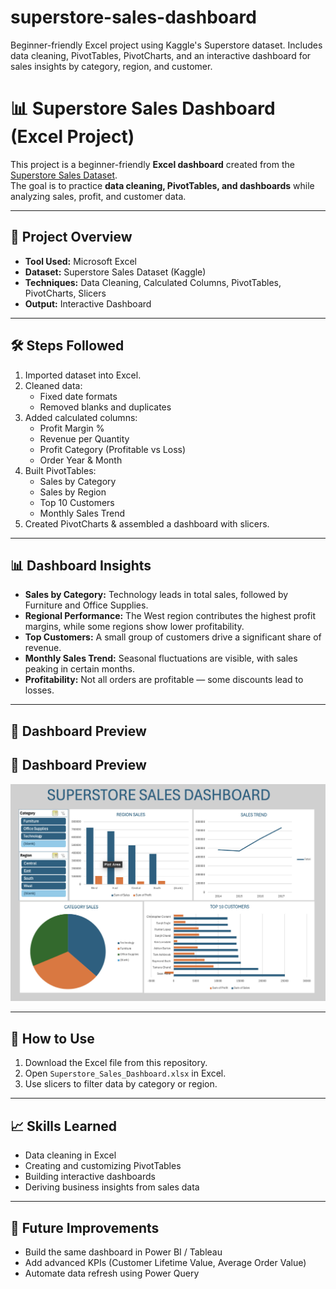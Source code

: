 # superstore-sales-dashboard
Beginner-friendly Excel project using Kaggle's Superstore dataset. Includes data cleaning, PivotTables, PivotCharts, and an interactive dashboard for sales insights by category, region, and customer.
# 📊 Superstore Sales Dashboard (Excel Project)

This project is a beginner-friendly **Excel dashboard** created from the [Superstore Sales Dataset](https://www.kaggle.com/datasets/vivek468/superstore-dataset-final).  
The goal is to practice **data cleaning, PivotTables, and dashboards** while analyzing sales, profit, and customer data.

---

## 📂 Project Overview
- **Tool Used:** Microsoft Excel
- **Dataset:** Superstore Sales Dataset (Kaggle)
- **Techniques:** Data Cleaning, Calculated Columns, PivotTables, PivotCharts, Slicers
- **Output:** Interactive Dashboard

---

## 🛠️ Steps Followed
1. Imported dataset into Excel.
2. Cleaned data:
   - Fixed date formats
   - Removed blanks and duplicates
3. Added calculated columns:
   - Profit Margin %
   - Revenue per Quantity
   - Profit Category (Profitable vs Loss)
   - Order Year & Month
4. Built PivotTables:
   - Sales by Category
   - Sales by Region
   - Top 10 Customers
   - Monthly Sales Trend
5. Created PivotCharts & assembled a dashboard with slicers.

---

## 📊 Dashboard Insights
- **Sales by Category:** Technology leads in total sales, followed by Furniture and Office Supplies.  
- **Regional Performance:** The West region contributes the highest profit margins, while some regions show lower profitability.  
- **Top Customers:** A small group of customers drive a significant share of revenue.  
- **Monthly Sales Trend:** Seasonal fluctuations are visible, with sales peaking in certain months.  
- **Profitability:** Not all orders are profitable — some discounts lead to losses.

---

## 📸 Dashboard Preview

## 📸 Dashboard Preview
![Superstore Dashboard](dashboard.jpeg)

---

## 🚀 How to Use
1. Download the Excel file from this repository.
2. Open `Superstore_Sales_Dashboard.xlsx` in Excel.
3. Use slicers to filter data by category or region.

---

## 📈 Skills Learned
- Data cleaning in Excel
- Creating and customizing PivotTables
- Building interactive dashboards
- Deriving business insights from sales data

---

## 📌 Future Improvements
- Build the same dashboard in Power BI / Tableau
- Add advanced KPIs (Customer Lifetime Value, Average Order Value)
- Automate data refresh using Power Query
